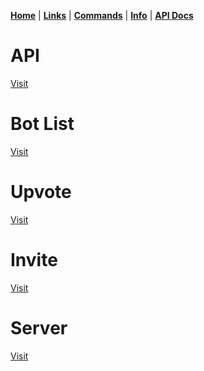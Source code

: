 [**Home**](index.md) | [**Links**](links.md) | [**Commands**](commands.md) | [**Info**](info.md) | [**API Docs**](apidocs.html)

  
  
  
# API
[Visit](https://cytrusbot.glitch.me/api/)
​
# Bot List
[Visit](https://discordbotlist.com/bots/526593597118873620/)
​
# Upvote
[Visit](https://discordbotlist.com/bots/526593597118873620/upvote)
​
# Invite
[Visit](https://discordapp.com/oauth2/authorize?client_id=526593597118873620&scope=bot&permissions=8)
​
# Server
[Visit](https://discord.gg/VfTE9GH)
